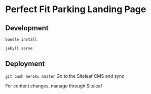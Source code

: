 # Perfect Fit Parking Landing Page

## Development
`bundle install`

`jekyll serve`

## Deployment
`git push heroku master`
Go to the Siteleaf CMS and sync

For content changes, manage through Siteleaf
